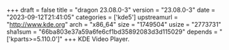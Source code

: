 +++
draft = false
title = "dragon 23.08.0-3"
version = "23.08.0-3"
date = "2023-09-12T21:41:05"
categories = ['kde5']
upstreamurl = "http://www.kde.org"
arch = "x86_64"
size = "1749504"
usize = "2773731"
sha1sum = "66ba803e37a59a6fe6cf1bd35892083d3d115029"
depends = "['kparts>=5.110.0']"
+++
KDE Video Player.